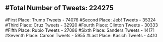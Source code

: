 #Total Number of Tweets: 224275 
---
#First Place: Trump Tweets - 74076
#Second Place: Jeb! Tweets - 35324
#Third Place: Cruz Tweets - 32920
#Fourth Place: Clinton Tweets - 30333
#Fifth Place: Rubio Tweets - 27086
#Sixth Place: Sanders Tweets - 14171
#Seventh Place: Carson Tweets - 5955
#Last Place: Kasich Tweets - 4410

